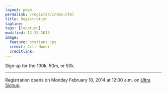 ```yaml
---
layout: page
permalink: /register/index.html
title: Registration
tagline: 
tags: [location]
modified: 12-25-2013
image:
  feature: stations.jpg
  credit: Jill Homer
  creditlink: 
---
```


<p class="lead">Sign up for the 100k, 50m, or 50k.</p>

<hr>

Registration opens on Monday February 10, 2014 at 12:00 a.m. on <a href="https://ultrasignup.com/register.aspx?did=26950">Ultra Signup</a>.




